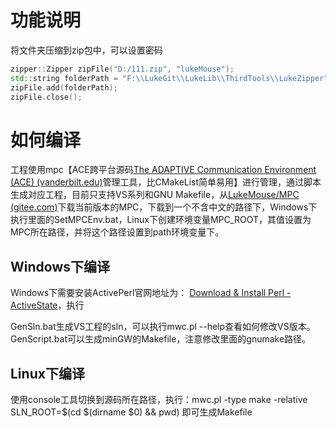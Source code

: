 # 功能说明

将文件夹压缩到zip包中，可以设置密码

```c++
zipper::Zipper zipFile("D:/111.zip", "lukeMouse");
std::string folderPath = "F:\\LukeGit\\LukeLib\\ThirdTools\\LukeZipper";
zipFile.add(folderPath);
zipFile.close();
```

# 如何编译

工程使用mpc【ACE跨平台源码[The ADAPTIVE Communication Environment (ACE) (vanderbilt.edu)](https://www.dre.vanderbilt.edu/~schmidt/ACE.html)管理工具，比CMakeList简单易用】进行管理，通过脚本生成对应工程，目前只支持VS系列和GNU Makefile，从[LukeMouse/MPC (gitee.com)](https://gitee.com/lukemouse/MPC)下载当前版本的MPC，下载到一个不含中文的路径下，Windows下执行里面的SetMPCEnv.bat，Linux下创建环境变量MPC_ROOT，其值设置为MPC所在路径，并将这个路径设置到path环境变量下。

## Windows下编译

Windows下需要安装ActivePerl官网地址为： [Download & Install Perl - ActiveState](https://www.activestate.com/products/perl/)，执行

GenSln.bat生成VS工程的sln，可以执行mwc.pl --help查看如何修改VS版本。GenScript.bat可以生成minGW的Makefile，注意修改里面的gnumake路径。

## Linux下编译

使用console工具切换到源码所在路径，执行：mwc.pl -type make -relative SLN_ROOT=$(cd  $(dirname $0) && pwd) 即可生成Makefile